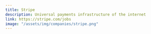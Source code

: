 ```yaml
---
title: Stripe
description: Universal payments infrastructure of the internet
link: https://stripe.com/jobs
image: "/assets/img/companies/stripe.png"
---
```

